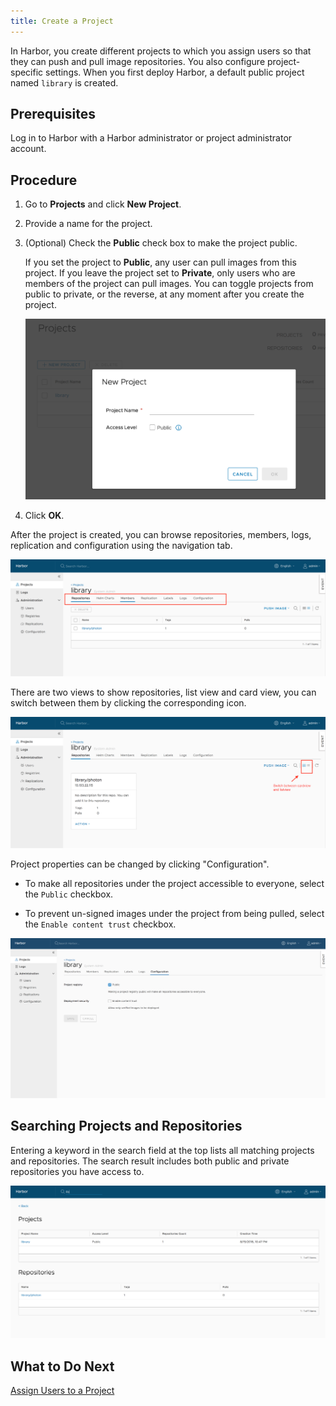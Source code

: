 ```yaml
---
title: Create a Project
---
```


In Harbor, you create different projects to which you assign users so that they can push and pull image repositories. You also configure project-specific settings. When you first deploy Harbor, a default public project named `library` is created. 

## Prerequisites

Log in to Harbor with a Harbor administrator or project administrator account.

## Procedure

1. Go to  **Projects** and click **New Project**.
1. Provide a name for the project.
1. (Optional) Check the **Public** check box to make the project public.

   If you set the project to **Public**, any user can pull images from this project. If you leave the project set to **Private**, only users who are members of the project can pull images. You can toggle projects from public to private, or the reverse, at any moment after you create the project.
   
   ![create project](../img/new-create-project.png)  
   
5. Click **OK**.

After the project is created, you can browse repositories, members, logs, replication and configuration using the navigation tab.

![browse project](../img/new-browse-project.png)

There are two views to show repositories, list view and card view, you can switch between them by clicking the corresponding icon.

![browse repositories](../img/browse-project-repositories.png)

Project properties can be changed by clicking "Configuration".

* To make all repositories under the project accessible to everyone, select the `Public` checkbox.

* To prevent un-signed images under the project from being pulled, select the `Enable content trust` checkbox.

![browse project](../img/project-configuration.png) 


## Searching Projects and Repositories

Entering a keyword in the search field at the top lists all matching projects and repositories. The search result includes both public and private repositories you have access to.  

![browse project](../img/new-search.png)

## What to Do Next

[Assign Users to a Project](add-users.md)